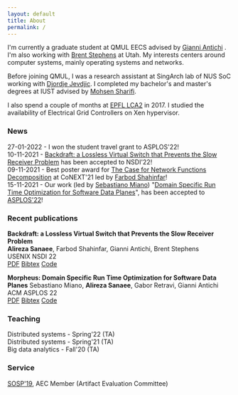 ```yaml
---
layout: default
title: About
permalink: /
---
```


I'm currently a graduate student at QMUL EECS advised by [Gianni Antichi](https://gianniantichi.github.io/)
. I'm also working with [Brent Stephens](https://www.cs.uic.edu/~brents/)
 at Utah. My interests centers around computer systems, mainly operating systems and networks.

Before joining QMUL, I was a research assistant at SingArch lab of NUS SoC working with [Djordje Jevdjic](https://www.comp.nus.edu.sg/~jevdjic/). I completed my bachelor's and master's degrees at IUST advised by [Mohsen Sharifi](http://webpages.iust.ac.ir/msharifi/).

I also spend a couple of months at [EPFL LCA2](https://www.epfl.ch/labs/lca2/) in 2017. I studied the availability of Electrical Grid Controllers on Xen hypervisor.

### News
27-01-2022 - I won the student travel grant to ASPLOS'22!  
10-11-2021 - <a href="">Backdraft: a Lossless Virtual Switch that Prevents the Slow Receiver Problem</a> has been accepted to NSDI'22!  
09-11-2021 - Best poster award for <a href="https://conferences2.sigcomm.org/co-next/2021/#!/program-poster">The 
Case for Network Functions Decomposition</a> at CoNEXT'21 led by <a href="https://fshahinfar1.github.io/">Farbod Shahinfar</a>!  
15-11-2021 - Our work (led by <a href="https://sebymiano.github.io/">Sebastiano
Miano</a>) "<a href="https://morpheus-compiler.github.io/morpheus/">Domain Specific Run Time Optimization for Software Data Planes</a>",
has been accepted to <a href="https://asplos-conference.org/">ASPLOS'22</a>!

### Recent publications
**Backdraft: a Lossless Virtual Switch that Prevents the Slow Receiver Problem**  
**Alireza Sanaee**, Farbod Shahinfar, Gianni Antichi, Brent Stephens  
USENIX NSDI 22  
<a href="">PDF</a> <a href="">Bibtex</a> <a href="">Code</a>


**Morpheus: Domain Specific Run Time Optimization for Software Data Planes**
Sebastiano Miano, **Alireza Sanaee**, Gabor Retravi, Gianni Antichi  
ACM ASPLOS 22  
<a href="">PDF</a> <a href="">Bibtex</a> <a href="">Code</a>


### Teaching
Distributed systems - Spring'22 (TA)  
Distributed systems - Spring'21 (TA)  
Big data analytics - Fall'20 (TA)

### Service
[SOSP'19](https://sysartifacts.github.io), AEC Member (Artifact Evaluation Committee)

